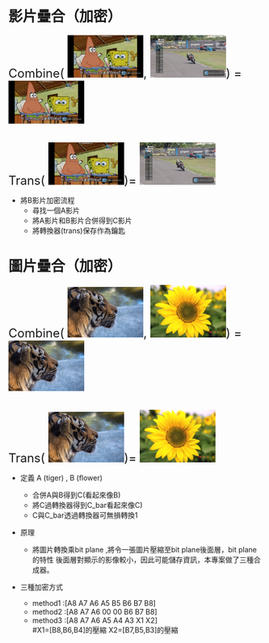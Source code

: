 # 影片疊合（加密）
<font size=5>Combine(
    <img src='data/video1.gif' width=150>,
    <img src='data/video2.gif' width=150>) =
    <img src='data/video1.gif' width=150>
</font><br></br>

<font size=5>Trans(
    <img src='data/video1.gif' width=150>)=
    <img src='data/video2.gif' width=150>
</font>

- 將B影片加密流程
  - 尋找一個A影片
  - 將A影片和B影片合併得到C影片
  - 將轉換器(trans)保存作為鑰匙

# 圖片疊合（加密）
<font size=5>Combine(
    <img src='data/tiger.jpeg' width=150>,
    <img src='data/flower.jpg' width=150>) =
    <img src='data/tiger.jpeg' width=150>
</font><br></br>

<font size=5>Trans(
    <img src='data/tiger.jpeg' width=150>)=
    <img src='data/flower.jpg' width=150>
</font>

- 定義 A (tiger) , B (flower)
    
  - 合併A與B得到C(看起來像B)
  - 將C過轉換器得到C_bar看起來像C)
  - C與C_bar透過轉換器可無損轉換1

- 原理
  - 將圖片轉換乘bit plane ,將令一張圖片壓縮至bit plane後面層，bit plane的特性 後面層對顯示的影像較小，因此可能儲存資訊，本專案做了三種合成器。

- 三種加密方式
  - method1 :[A8 A7 A6 A5 B5 B6 B7 B8]
  - method2 :[A8 A7 A6 00 00 B6 B7 B8]
  - method3 :[A8 A7 A6 A5 A4 A3 X1 X2]
  <br>#X1=[B8,B6,B4]的壓縮 X2=[B7,B5,B3]的壓縮</br>